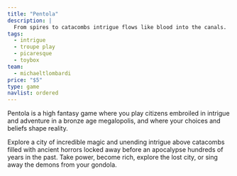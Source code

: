 ```yaml
---
title: "Pentola"
description: |
  From spires to catacombs intrigue flows like blood into the canals.
tags:
  - intrigue
  - troupe play
  - picaresque
  - toybox
team:
  - michaeltlombardi
price: "$5"
type: game
navlist: ordered
---
```


Pentola is a high fantasy game where you play citizens embroiled in intrigue and adventure in a bronze age megalopolis, and where your choices and beliefs shape reality.

Explore a city of incredible magic and unending intrigue above catacombs filled with ancient horrors locked away before an apocalypse hundreds of years in the past.
Take power, become rich, explore the lost city, or sing away the demons from your gondola.

